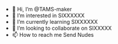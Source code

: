 - 👋 Hi, I’m @TAMS-maker
- 👀 I’m interested in SIXXXXXX
- 🌱 I’m currently learning SIXXXXXX
- 💞️ I’m looking to collaborate on SIXXXXX
- 📫 How to reach me Send Nudes

<!---
TAMS-maker/TAMS-maker is a ✨ special ✨ repository because its `README.md` (this file) appears on your GitHub profile.
You can click the Preview link to take a look at your changes.
--->

<!---
Tara nood porn
--->